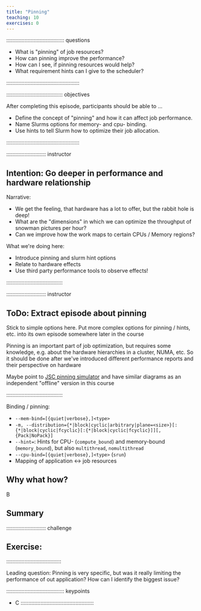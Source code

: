 ```yaml
---
title: "Pinning"
teaching: 10
exercises: 0
---
```


:::::::::::::::::::::::::::::::::::::: questions 

- What is "pinning" of job resources?
- How can pinning improve the performance?
- How can I see, if pinning resources would help?
- What requirement hints can I give to the scheduler?

::::::::::::::::::::::::::::::::::::::::::::::::

::::::::::::::::::::::::::::::::::::: objectives

After completing this episode, participants should be able to …

- Define the concept of "pinning" and how it can affect job performance.
- Name Slurms options for memory- and cpu- binding.
- Use hints to tell Slurm how to optimize their job allocation.

::::::::::::::::::::::::::::::::::::::::::::::::


:::::::::::::::::::::::::: instructor
## Intention: Go deeper in performance and hardware relationship

Narrative:

- We get the feeling, that hardware has a lot to offer, but the rabbit hole is deep!
- What are the "dimensions" in which we can optimize the throughput of snowman pictures per hour?
- Can we improve how the work maps to certain CPUs / Memory regions?


What we're doing here:

- Introduce pinning and slurm hint options
- Relate to hardware effects
- Use third party performance tools to observe effects!

:::::::::::::::::::::::::::::::::::::


:::::::::::::::::::::::::: instructor
## ToDo: Extract episode about pinning

Stick to simple options here.
Put more complex options for pinning / hints, etc. into its own episode somewhere later in the course

Pinning is an important part of job optimization, but requires some knowledge, e.g. about the hardware hierarchies in a cluster, NUMA, etc.
So it should be done after we've introduced different performance reports and their perspective on hardware

Maybe point to [JSC pinning simulator](https://apps.fz-juelich.de/jsc/llview/pinning) and have similar diagrams as an independent "offline" version in this course

:::::::::::::::::::::::::::::::::::::

Binding / pinning:

- `--mem-bind=[{quiet|verbose},]<type>`
- `-m, --distribution={*|block|cyclic|arbitrary|plane=<size>}[:{*|block|cyclic|fcyclic}[:{*|block|cyclic|fcyclic}]][,{Pack|NoPack}]`
- `--hint=`: Hints for CPU- (`compute_bound`) and memory-bound (`memory_bound`), but also `multithread`, `nomultithread`
- `--cpu-bind=[{quiet|verbose},]<type>` (`srun`)
- Mapping of application <-> job resources


## Why what how?
B
<!-- EPISODE CONTENT HERE -->


## Summary

:::::::::::::::::::::::::: challenge
## Exercise:
::::::::::::::::::::::::::::::::::::

Leading question: Pinning is very specific, but was it really limiting the performance of out application? How can I identify the biggest issue?

:::::::::::::::::::::::::::::::::::::: keypoints
- C
::::::::::::::::::::::::::::::::::::::::::::::::
